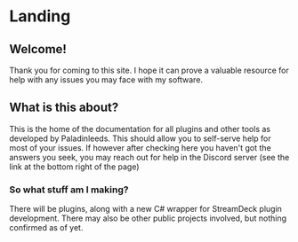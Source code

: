 # Landing

## Welcome!

Thank you for coming to this site. I hope it can prove a valuable resource for help with any issues you may face with my software.

## What is this about?

This is the home of the documentation for all plugins and other tools as developed by Paladinleeds. This should allow you to self-serve help for most of your issues. If however after checking here you haven't got the answers you seek, you may reach out for help in the Discord server (see the link at the bottom right of the page)

### So what stuff am I making?

There will be plugins, along with a new C# wrapper for StreamDeck plugin development. There may also be other public projects involved, but nothing confirmed as of yet.